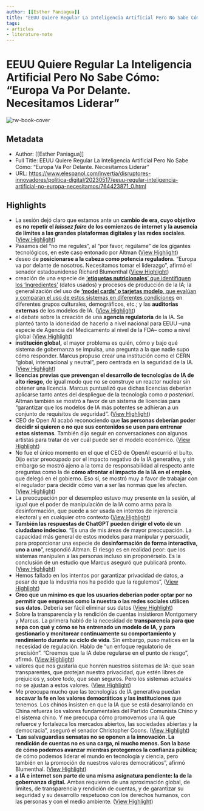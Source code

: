 ```yaml
---
author: [[Esther Paniagua]]
title: "EEUU Quiere Regular La Inteligencia Artificial Pero No Sabe Cómo: “Europa Va Por Delante. Necesitamos Liderar”"
tags: 
- articles
- literature-note
---
```

# EEUU Quiere Regular La Inteligencia Artificial Pero No Sabe Cómo: “Europa Va Por Delante. Necesitamos Liderar”

![rw-book-cover](https://s1.eestatic.com/2023/05/17/invertia/disruptores-innovadores/america-tech/764433564_233228594_1200x630.jpg)

## Metadata
- Author: [[Esther Paniagua]]
- Full Title: EEUU Quiere Regular La Inteligencia Artificial Pero No Sabe Cómo: “Europa Va Por Delante. Necesitamos Liderar”
- URL: https://www.elespanol.com/invertia/disruptores-innovadores/politica-digital/20230517/eeuu-regular-inteligencia-artificial-no-europa-necesitamos/764423871_0.html

## Highlights
- La sesión dejó claro que estamos ante un **cambio de era, cuyo objetivo es no repetir el *laissez faire* de los comienzos de internet y la ausencia de límites a las grandes plataformas digitales y las redes sociales**. ([View Highlight](https://read.readwise.io/read/01h0tp8pn81fcjfrxp7eszhqmk))
- Pasamos del “no me regules”, al “por favor, regúlame” de los gigantes tecnológicos, en este caso entonado por Altman ([View Highlight](https://read.readwise.io/read/01h0tp8zntmkacw88ynpjcf0zd))
- deseo de **posicionarse a la cabeza como potencia reguladora.** “Europa va por delante de nosotros. Necesitamos tomar el liderazgo”, afirmó el senador estadounidense Richard Blumenthal ([View Highlight](https://read.readwise.io/read/01h0tp964x6qr31cgqz919frxp))
- creación de una especie de [‘**etiquetas nutricionales**’ que identifiquen los ‘ingredientes’](https://par.nsf.gov/biblio/10176629) (datos usados) y procesos de producción de la IA; la generalización del uso de [**‘****model cards****’ o tarjetas modelo**, que evalúan y comparan el uso de estos sistemas en diferentes condiciones](https://dl.acm.org/doi/abs/10.1145/3287560.3287596) en diferentes grupos culturales, demográficos, etc.; y las **auditorías externas** de los modelos de IA. ([View Highlight](https://read.readwise.io/read/01h0tpa6vryq831878r5z04et1))
- el debate sobre la creación de una **agencia regulatoria** de la IA. Se planteó tanto la idoneidad de hacerlo a nivel nacional para EEUU –una especie de Agencia del Medicamento al nivel de la FDA– como a nivel global ([View Highlight](https://read.readwise.io/read/01h0tpantb4rfwyxf3z0nexrrr))
- **institución global,** el mayor problema es quién, cómo y bajo qué sistema de gobernanza se impulsa, una pregunta a la que nadie supo cómo responder. Marcus propuso crear una institución como el CERN “global, internacional y neutral”, pero centrada en la seguridad de la IA. ([View Highlight](https://read.readwise.io/read/01h0tpb16xn2en2qshex68zt4b))
- **licencias previas que prevengan el desarrollo de tecnologías de IA de alto riesgo**, de igual modo que no se construye un reactor nuclear sin obtener una licencia. Marcus puntualizó que dichas licencias deberían aplicarse tanto antes del despliegue de la tecnología como *a posteriori.* Altman también se mostró a favor de un sistema de licencias para “garantizar que los modelos de IA más potentes se adhieran a un conjunto de requisitos de seguridad”. ([View Highlight](https://read.readwise.io/read/01h0tpbq4azqeaf2s8d29hetm7))
- CEO de Open AI acabó reconociendo que **las personas deberían poder decidir si quieren o no que sus contenidos se usen para entrenar estos sistemas**. También dijo seguir en conversaciones con algunos artistas para tratar de ver cuál puede ser el modelo económico. ([View Highlight](https://read.readwise.io/read/01h0tpcgm7jtgar21p70c535cm))
- No fue el único momento en el que el CEO de OpenAI escurrió el bulto. Dijo estar preocupado por el impacto negativo de la IA generativa, y sin embargo se mostró ajeno a la toma de responsabilidad al respecto ante preguntas como la de **cómo afrontar el impacto de la IA en el empleo**, que delegó en el gobierno. Eso sí, se mostró muy a favor de trabajar con el regulador para decidir cómo van a ser las normas que les afecten. ([View Highlight](https://read.readwise.io/read/01h0tpk6gjgt6pfphyayqk5rnr))
- La preocupación por el desempleo estuvo muy presente en la sesión, al igual que el poder de manipulación de la IA como arma para la desinformación, que puede a ser usada en intentos de injerencia electoral y en cualquier otro contexto ([View Highlight](https://read.readwise.io/read/01h0tpkfg1h9gf38kn0z4sm5pd))
- **También las respuestas de ChatGPT pueden dirigir el voto de un ciudadano indeciso**. “Es una de mis áreas de mayor preocupación. La capacidad más general de estos modelos para manipular y persuadir, para proporcionar una especie de **desinformación de forma interactiva, uno a uno**”, respondió Altman. El riesgo es en realidad peor: que los sistemas manipulen a las personas incluso sin proponérselo. Es la conclusión de un estudio que Marcus aseguró que publicará pronto. ([View Highlight](https://read.readwise.io/read/01h0tpmgg0js5v0mgsn5z3e397))
- Hemos fallado en los intentos por garantizar privacidad de datos, a pesar de que la industria nos ha pedido que la regulemos”, ([View Highlight](https://read.readwise.io/read/01h0tpn7h602ffvkd5bj79rstq))
- **Creo que un mínimo es que los usuarios deberían poder optar por no permitir que empresas como la nuestra o las redes sociales utilicen sus datos**. Debería ser fácil eliminar sus datos ([View Highlight](https://read.readwise.io/read/01h0tpnmdhvb3y9zdkvz5zd1kc))
- Sobre la transparencia y la rendición de cuentas insistieron Montgomery y Marcus. La primera habló de la necesidad de **transparencia para que sepa con qué y cómo se ha entrenado un modelo de IA, y para gestionarlo y monitorear continuamente su comportamiento y rendimiento durante su ciclo de vida**. Sin embargo, puso matices en la necesidad de regulación. Hablo de “un enfoque regulatorio de precisión”. “Creemos que la IA debe regularse en el punto de riesgo”, afirmó. ([View Highlight](https://read.readwise.io/read/01h0tppe02gjydgxmjy5scsrzm))
- valores que nos gustaría que honren nuestros sistemas de IA: que sean transparentes, que protejan nuestra privacidad, que estén libres de prejuicios y, sobre todo, que sean seguros. Pero los sistemas actuales no se ajustan a estos valores. ([View Highlight](https://read.readwise.io/read/01h0tpq8qsr2mp74jztbm0xn0s))
- Me preocupa mucho que las tecnologías de IA generativa puedan **socavar la fe en los valores democráticos y las instituciones** que tenemos. Los chinos insisten en que la IA que se está desarrollando en China refuerza los valores fundamentales del Partido Comunista Chino y el sistema chino. Y me preocupa cómo promovemos una IA que refuerce y fortalezca los mercados abiertos, las sociedades abiertas y la democracia”, aseguró el senador Christopher Coons. ([View Highlight](https://read.readwise.io/read/01h0tprgfzcaer543sx24jvejx))
- “**Las salvaguardias sensatas no se oponen a la innovación. La rendición de cuentas no es una carga, ni mucho menos. Son la base de cómo podemos avanzar mientras protegemos la confianza pública;** de cómo podemos liderar el mundo en tecnología y ciencia, pero también en la promoción de nuestros valores democráticos”, afirmó Blumenthal. ([View Highlight](https://read.readwise.io/read/01h0tps3p39q8jy87v22vzt83w))
- **a IA e internet son parte de una misma asignatura pendiente: la de la gobernanza digital.** Ambas requieren de una aproximación global, de límites, de transparencia y rendición de cuentas, y de garantizar su seguridad y su desarrollo respetuoso con los derechos humanos, con las personas y con el medio ambiente. ([View Highlight](https://read.readwise.io/read/01h0tpthwerkqzegkrm1rg12h1))
